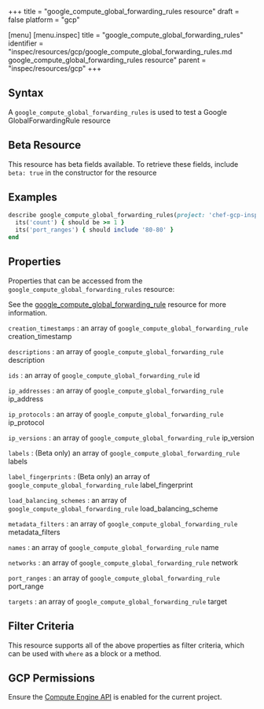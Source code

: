 +++
title = "google_compute_global_forwarding_rules resource"
draft = false
platform = "gcp"

[menu]
  [menu.inspec]
    title = "google_compute_global_forwarding_rules"
    identifier = "inspec/resources/gcp/google_compute_global_forwarding_rules.md google_compute_global_forwarding_rules resource"
    parent = "inspec/resources/gcp"
+++

## Syntax

A `google_compute_global_forwarding_rules` is used to test a Google GlobalForwardingRule resource

## Beta Resource

This resource has beta fields available. To retrieve these fields, include `beta: true` in the constructor for the resource

## Examples

```ruby
describe google_compute_global_forwarding_rules(project: 'chef-gcp-inspec') do
  its('count') { should be >= 1 }
  its('port_ranges') { should include '80-80' }
end
```

## Properties

Properties that can be accessed from the `google_compute_global_forwarding_rules` resource:

See the [google_compute_global_forwarding_rule](/inspec/resources/google_compute_global_forwarding_rule/#properties) resource for more information.

`creation_timestamps`
: an array of `google_compute_global_forwarding_rule` creation_timestamp

`descriptions`
: an array of `google_compute_global_forwarding_rule` description

`ids`
: an array of `google_compute_global_forwarding_rule` id

`ip_addresses`
: an array of `google_compute_global_forwarding_rule` ip_address

`ip_protocols`
: an array of `google_compute_global_forwarding_rule` ip_protocol

`ip_versions`
: an array of `google_compute_global_forwarding_rule` ip_version

`labels`
: (Beta only) an array of `google_compute_global_forwarding_rule` labels

`label_fingerprints`
: (Beta only) an array of `google_compute_global_forwarding_rule` label_fingerprint

`load_balancing_schemes`
: an array of `google_compute_global_forwarding_rule` load_balancing_scheme

`metadata_filters`
: an array of `google_compute_global_forwarding_rule` metadata_filters

`names`
: an array of `google_compute_global_forwarding_rule` name

`networks`
: an array of `google_compute_global_forwarding_rule` network

`port_ranges`
: an array of `google_compute_global_forwarding_rule` port_range

`targets`
: an array of `google_compute_global_forwarding_rule` target

## Filter Criteria

This resource supports all of the above properties as filter criteria, which can be used
with `where` as a block or a method.

## GCP Permissions

Ensure the [Compute Engine API](https://console.cloud.google.com/apis/library/compute.googleapis.com/) is enabled for the current project.
